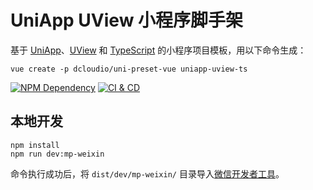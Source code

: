 # UniApp UView 小程序脚手架

基于 [UniApp][1]、[UView][2] 和 [TypeScript][3] 的小程序项目模板，用以下命令生成：

```Shell
vue create -p dcloudio/uni-preset-vue uniapp-uview-ts
```

[![NPM Dependency](https://david-dm.org/idea2app/uniapp-uview-ts.svg)][4]
[![CI & CD](https://github.com/idea2app/uniapp-uview-ts/workflows/CI%20&%20CD/badge.svg)][5]

## 本地开发

```Shell
npm install
npm run dev:mp-weixin
```

命令执行成功后，将 `dist/dev/mp-weixin/` 目录导入[微信开发者工具][6]。

[1]: https://uniapp.dcloud.io/
[2]: https://uviewui.com/
[3]: https://www.typescriptlang.org/
[4]: https://david-dm.org/idea2app/uniapp-uview-ts
[5]: https://github.com/idea2app/uniapp-uview-ts/actions
[6]: https://developers.weixin.qq.com/miniprogram/dev/devtools/devtools.html
